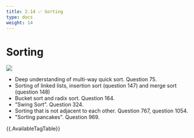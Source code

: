 ```yaml
---
title: 2.14 ✅ Sorting
type: docs
weight: 14
---
```


# Sorting

![](https://img.halfrost.com/Leetcode/Sort.png)

- Deep understanding of multi-way quick sort. Question 75.
- Sorting of linked lists, insertion sort (question 147) and merge sort (question 148)
- Bucket sort and radix sort. Question 164.
- "Swing Sort". Question 324.
- Sorting that is not adjacent to each other. Question 767, question 1054.
- "Sorting pancakes". Question 969.

{{.AvailableTagTable}}